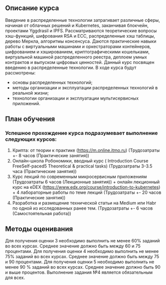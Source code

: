 ## Описание курса
Введение в распределенные технологии затрагивает различные сферы, начиная от облачных решений и Kubernetes, заканчивая блокчейн, проектами Yggdrasil и IPFS. 
Рассматриваются теоретические вопросы хэш-функций, шифрования RSA и ECC, распределенные хэш таблицы, дерево Меркла, алгоритмы консенсуса. Даются практические навыки работы с виртуальными машинами и оркестраторами контейнеров, шифрованием и хэшированием, криптографическими кошельками, виртуальной машиной распределенного реестра, деплоем умных контрактов и выпуском цифровых ценностей.
Данный курс посвящен введению в распределенные технологии. В ходе курса будут рассмотрены:
- основы распределенных технологий;
- методы организации и эксплуатации распределенных технологий в реальной жизни;
- технологии организации и эксплуатации мультисервисных приложений.

## План обучения
### Успешное прохождение курса подразумевает выполнение следующих курсов:
1. Крипта: от теории к практике (https://m.online.itmo.ru) (Трудозатраты +- 8 часов (Практические занятия))
2. Онлайн-школа Робономики, вводный курс ( Introduction Course FreeSelf-paced5 Theoretical & practical tasks) (Трудозатраты 3-3.5 часа (Практические занятия))
3. Курс лекций по современным микросервисным приложениям (Трудозатраты 6 часов (Лекционные занятия)) + онлайн лекционный курс на eDEX (https://www.edx.org/course/introduction-to-kubernetes) + 4 лабораторные работы по теме лекций (Трудозатраты +- 20 часов (Практические занятия)) 
4. Разработка и размещение технической статьи на Medium или Habr по одной из исследованных ранее тем. (Трудозатраты +- 6 часов (Самостоятельная работа))


## Методы оценивания
Для получения оценки 3 необходимо выполнить не менее 60% заданий во всех курсах. Среднее значение должно быть между 60 и 75 процентами. 
Для получения оценки 4 необходимо выполнить не менее 75% заданий во всех курсах. Среднее значение должно быть между 75 и 90 процентами. 
Для получения оценки 5 необходимо выполнить не менее 90 % заданий во всех курсах. Среднее значение должно быть 90 и выше процентов. 
Выполнение задания №4 является обязательным для всех.
